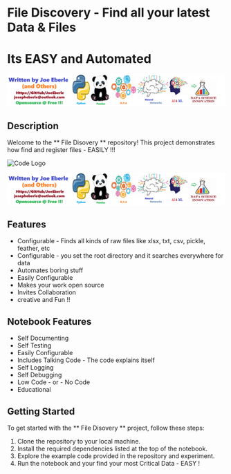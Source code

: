 # File Discovery  - Find all your latest Data & Files 
# Its EASY and Automated 

![Code Logo](code.png)

## Description

Welcome to the ** File Disovery ** repository! This project demonstrates how find and register files - EASILY  !!! 


![Code Logo](developer.png)

  

![Code Logo](sample.png)

## Features

- Configurable - Finds all kinds of raw files like xlsx, txt, csv, pickle, feather, etc  
- Configurable - you set the root directory and it searches everywhere for data  
- Automates boring stuff 
- Easily Configurable 
- Makes your work open source 
- Invites Collaboration
- creative and Fun !!


## Notebook Features

- Self Documenting 
- Self Testing 
- Easily Configurable
- Includes Talking Code - The code explains itself
- Self Logging 
- Self Debugging 
- Low Code - or - No Code
- Educational 

## Getting Started

To get started with the **  File Disovery ** project, follow these steps:

1. Clone the repository to your local machine.
2. Install the required dependencies listed at the top of the notebook.
3. Explore the example code provided in the repository and experiment.
4. Run the notebook and your find your most Critical Data - EASY !






